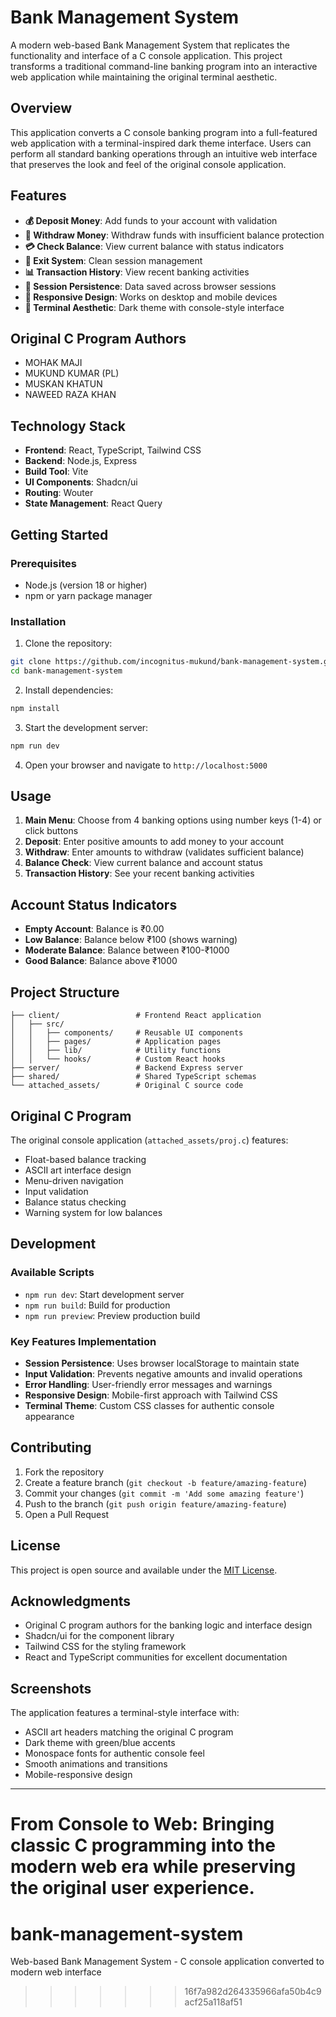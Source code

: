 # Bank Management System

A modern web-based Bank Management System that replicates the functionality and interface of a C console application. This project transforms a traditional command-line banking program into an interactive web application while maintaining the original terminal aesthetic.

## Overview

This application converts a C console banking program into a full-featured web application with a terminal-inspired dark theme interface. Users can perform all standard banking operations through an intuitive web interface that preserves the look and feel of the original console application.

## Features

- **💰 Deposit Money**: Add funds to your account with validation
- **💸 Withdraw Money**: Withdraw funds with insufficient balance protection
- **💳 Check Balance**: View current balance with status indicators
- **🚪 Exit System**: Clean session management
- **📊 Transaction History**: View recent banking activities
- **💾 Session Persistence**: Data saved across browser sessions
- **📱 Responsive Design**: Works on desktop and mobile devices
- **🎨 Terminal Aesthetic**: Dark theme with console-style interface

## Original C Program Authors

- MOHAK MAJI
- MUKUND KUMAR (PL)
- MUSKAN KHATUN
- NAWEED RAZA KHAN

## Technology Stack

- **Frontend**: React, TypeScript, Tailwind CSS
- **Backend**: Node.js, Express
- **Build Tool**: Vite
- **UI Components**: Shadcn/ui
- **Routing**: Wouter
- **State Management**: React Query

## Getting Started

### Prerequisites

- Node.js (version 18 or higher)
- npm or yarn package manager

### Installation

1. Clone the repository:
```bash
git clone https://github.com/incognitus-mukund/bank-management-system.git
cd bank-management-system
```

2. Install dependencies:
```bash
npm install
```

3. Start the development server:
```bash
npm run dev
```

4. Open your browser and navigate to `http://localhost:5000`

## Usage

1. **Main Menu**: Choose from 4 banking options using number keys (1-4) or click buttons
2. **Deposit**: Enter positive amounts to add money to your account
3. **Withdraw**: Enter amounts to withdraw (validates sufficient balance)
4. **Balance Check**: View current balance and account status
5. **Transaction History**: See your recent banking activities

## Account Status Indicators

- **Empty Account**: Balance is ₹0.00
- **Low Balance**: Balance below ₹100 (shows warning)
- **Moderate Balance**: Balance between ₹100-₹1000
- **Good Balance**: Balance above ₹1000

## Project Structure

```
├── client/                 # Frontend React application
│   ├── src/
│   │   ├── components/     # Reusable UI components
│   │   ├── pages/          # Application pages
│   │   ├── lib/            # Utility functions
│   │   └── hooks/          # Custom React hooks
├── server/                 # Backend Express server
├── shared/                 # Shared TypeScript schemas
└── attached_assets/        # Original C source code
```

## Original C Program

The original console application (`attached_assets/proj.c`) features:
- Float-based balance tracking
- ASCII art interface design
- Menu-driven navigation
- Input validation
- Balance status checking
- Warning system for low balances

## Development

### Available Scripts

- `npm run dev`: Start development server
- `npm run build`: Build for production
- `npm run preview`: Preview production build

### Key Features Implementation

- **Session Persistence**: Uses browser localStorage to maintain state
- **Input Validation**: Prevents negative amounts and invalid operations
- **Error Handling**: User-friendly error messages and warnings
- **Responsive Design**: Mobile-first approach with Tailwind CSS
- **Terminal Theme**: Custom CSS classes for authentic console appearance

## Contributing

1. Fork the repository
2. Create a feature branch (`git checkout -b feature/amazing-feature`)
3. Commit your changes (`git commit -m 'Add some amazing feature'`)
4. Push to the branch (`git push origin feature/amazing-feature`)
5. Open a Pull Request

## License

This project is open source and available under the [MIT License](LICENSE).

## Acknowledgments

- Original C program authors for the banking logic and interface design
- Shadcn/ui for the component library
- Tailwind CSS for the styling framework
- React and TypeScript communities for excellent documentation

## Screenshots

The application features a terminal-style interface with:
- ASCII art headers matching the original C program
- Dark theme with green/blue accents
- Monospace fonts for authentic console feel
- Smooth animations and transitions
- Mobile-responsive design

---

**From Console to Web**: Bringing classic C programming into the modern web era while preserving the original user experience.
=======
# bank-management-system
Web-based Bank Management System - C console application converted to modern web interface
>>>>>>> 16f7a982d264335966afa50b4c9acf25a118af51
